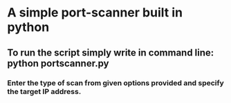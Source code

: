 # A simple port-scanner built in python
## To run the script simply write in command line: python portscanner.py
### Enter the type of scan from given options provided and specify the target IP address.
